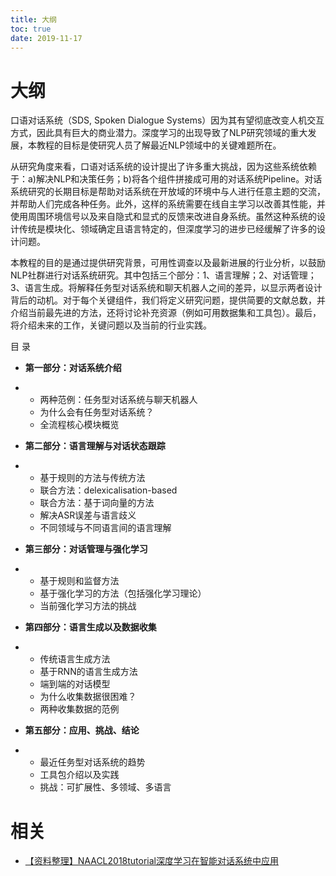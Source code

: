 ```yaml
---
title: 大纲
toc: true
date: 2019-11-17
---
```

# 大纲

口语对话系统（SDS, Spoken Dialogue Systems）因为其有望彻底改变人机交互方式，因此具有巨大的商业潜力。深度学习的出现导致了NLP研究领域的重大发展，本教程的目标是使研究人员了解最近NLP领域中的关键难题所在。



从研究角度来看，口语对话系统的设计提出了许多重大挑战，因为这些系统依赖于：a)解决NLP和决策任务；b)将各个组件拼接成可用的对话系统Pipeline。对话系统研究的长期目标是帮助对话系统在开放域的环境中与人进行任意主题的交流，并帮助人们完成各种任务。此外，这样的系统需要在线自主学习以改善其性能，并使用周围环境信号以及来自隐式和显式的反馈来改进自身系统。虽然这种系统的设计传统是模块化、领域确定且语言特定的，但深度学习的进步已经缓解了许多的设计问题。



本教程的目的是通过提供研究背景，可用性调查以及最新进展的行业分析，以鼓励NLP社群进行对话系统研究。其中包括三个部分：1、语言理解；2、对话管理；3、语言生成。将解释任务型对话系统和聊天机器人之间的差异，以显示两者设计背后的动机。对于每个关键组件，我们将定义研究问题，提供简要的文献总数，并介绍当前最先进的方法，还将讨论补充资源（例如可用数据集和工具包）。最后，将介绍未来的工作，关键问题以及当前的行业实践。



目  录

- **第一部分：对话系统介绍**

- - 两种范例：任务型对话系统与聊天机器人
  - 为什么会有任务型对话系统？
  - 全流程核心模块概览

- **第二部分：语言理解与对话状态跟踪**

- - 基于规则的方法与传统方法
  - 联合方法：delexicalisation-based
  - 联合方法：基于词向量的方法
  - 解决ASR误差与语言歧义
  - 不同领域与不同语言间的语言理解

- **第三部分：对话管理与强化学习**

- - 基于规则和监督方法
  - 基于强化学习的方法（包括强化学习理论）
  - 当前强化学习方法的挑战

- **第四部分：语言生成以及数据收集**

- - 传统语言生成方法
  - 基于RNN的语言生成方法
  - 端到端的对话模型
  - 为什么收集数据很困难？
  - 两种收集数据的范例

- **第五部分：应用、挑战、结论**

- - 最近任务型对话系统的趋势
  - 工具包介绍以及实践
  - 挑战：可扩展性、多领域、多语言




# 相关

- [【资料整理】NAACL2018tutorial深度学习在智能对话系统中应用](https://mp.weixin.qq.com/s?__biz=MzI4MDYzNzg4Mw==&mid=2247488125&idx=1&sn=f17012040fd23806519e51217f6dba56&chksm=ebb42aa9dcc3a3bfad225b33112748b160c35a673015310d93c3d99998023341dc9552ab1686&mpshare=1&scene=1&srcid=0811knRpmRLEGrBFDFRxoLUS#rd)
